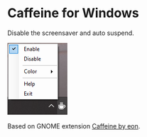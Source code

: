 # Caffeine for Windows
 Disable the screensaver and auto suspend.

 ![Example](https://github.com/TheRake66/Caffeine-for-Windows/blob/main/img/example.png)

 Based on GNOME extension [Caffeine by eon](https://extensions.gnome.org/extension/517/caffeine).